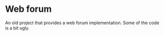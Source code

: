 # Web forum

An old project that provides a web forum implementation. Some of the code is a bit ugly.
